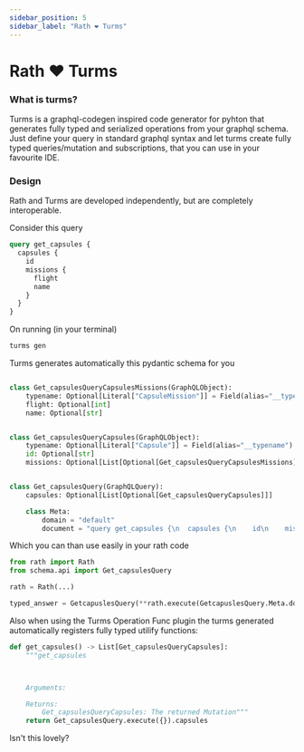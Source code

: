 ```yaml
---
sidebar_position: 5
sidebar_label: "Rath ❤️ Turms"
---
```


# Rath ❤️ Turms

### What is turms?

Turms is a graphql-codegen inspired code generator for pyhton that generates fully typed and
serialized operations from your graphql schema. Just define your query in standard graphql syntax
and let turms create fully typed queries/mutation and subscriptions, that you can use in your favourite
IDE.

### Design

Rath and Turms are developed independently, but are completely interoperable.

Consider this query

```graphql title="/graphql/get_capsules.graphql"
query get_capsules {
  capsules {
    id
    missions {
      flight
      name
    }
  }
}
```

On running (in your terminal)

```bash
turms gen
```

Turms generates automatically this pydantic schema for you

```python title="/schema/api.py"

class Get_capsulesQueryCapsulesMissions(GraphQLObject):
    typename: Optional[Literal["CapsuleMission"]] = Field(alias="__typename")
    flight: Optional[int]
    name: Optional[str]


class Get_capsulesQueryCapsules(GraphQLObject):
    typename: Optional[Literal["Capsule"]] = Field(alias="__typename")
    id: Optional[str]
    missions: Optional[List[Optional[Get_capsulesQueryCapsulesMissions]]]


class Get_capsulesQuery(GraphQLQuery):
    capsules: Optional[List[Optional[Get_capsulesQueryCapsules]]]

    class Meta:
        domain = "default"
        document = "query get_capsules {\n  capsules {\n    id\n    missions {\n      flight\n      name\n    }\n  }\n}"

```

Which you can than use easily in your rath code

```python
from rath import Rath
from schema.api import Get_capsulesQuery

rath = Rath(...)

typed_answer = GetcapuslesQuery(**rath.execute(GetcapuslesQuery.Meta.document).data) # fully tpyed

```

Also when using the Turms Operation Func plugin the turms generated
automatically registers fully typed utilify functions:

```python title="/schema/api.py"
def get_capsules() -> List[Get_capsulesQueryCapsules]:
    """get_capsules



    Arguments:

    Returns:
        Get_capsulesQueryCapsules: The returned Mutation"""
    return Get_capsulesQuery.execute({}).capsules

```

Isn't this lovely?
